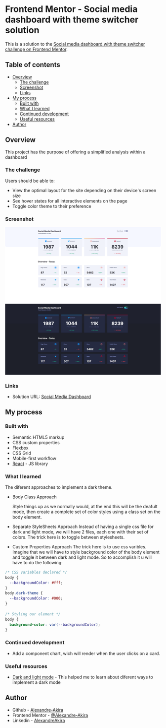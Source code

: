 # Frontend Mentor - Social media dashboard with theme switcher solution

This is a solution to the [Social media dashboard with theme switcher challenge on Frontend Mentor](https://www.frontendmentor.io/challenges/social-media-dashboard-with-theme-switcher-6oY8ozp_H).

## Table of contents

- [Overview](#overview)
  - [The challenge](#the-challenge)
  - [Screenshot](#screenshot)
  - [Links](#links)
- [My process](#my-process)
  - [Built with](#built-with)
  - [What I learned](#what-i-learned)
  - [Continued development](#continued-development)
  - [Useful resources](#useful-resources)
- [Author](#author)

## Overview

This project has the purpose of offering a simplified analysis within a dashboard

### The challenge

Users should be able to:

- View the optimal layout for the site depending on their device's screen size
- See hover states for all interactive elements on the page
- Toggle color theme to their preference

### Screenshot

![Light Version](./src/images/desktop_light.png)
![Dark Version](./src/images/desktop_dark.png)

### Links

- Solution URL: [Social Media Dashboard](https://Alexandre-Akira.github.io/social_media_dashboard)

## My process

### Built with

- Semantic HTML5 markup
- CSS custom properties
- Flexbox
- CSS Grid
- Mobile-first workflow
- [React](https://reactjs.org/) - JS library

### What I learned

The diferent approaches to implement a dark theme.

- Body Class Approach

  Style things up as we normally would, at the end this will be the deafult mode, then create a complete set of color styles using a class set on the body element.

- Separate StyleSheets Approach
  Instead of having a single css file for dark and light mode, we will have 2 files, each one with their set of colors. The trick here is to toggle between stylesheets.

- Custom Properties Approach
  The trick here is to use css varibles. Imagine that we will have to style background color of the body element and toggle it between dark and light mode. So to accomplish it u will have to do the following:

```css
/* CSS variables declared */
body {
  --backgroundColor: #fff;
}
body.dark-theme {
  --backgroundColor: #000;
}

/* Styling our element */
body {
  background-color: var(--backgroundColor);
}
```

### Continued development

- Add a component chart, wich will render when the user clicks on a card.

### Useful resources

- [Dark and light mode](https://css-tricks.com/a-complete-guide-to-dark-mode-on-the-web/#aa-using-a-body-class) - This helped me to learn about diferent ways to implement a dark mode

## Author

- Github - [Alexandre-Akira](https://github.com/Alexandre-Akira)
- Frontend Mentor - [@Alexandre-Akira](https://www.frontendmentor.io/profile/Alexandre-Akira)
- Linkedin - [AlexandreAkira](https://www.linkedin.com/in/alexandreakira/)
